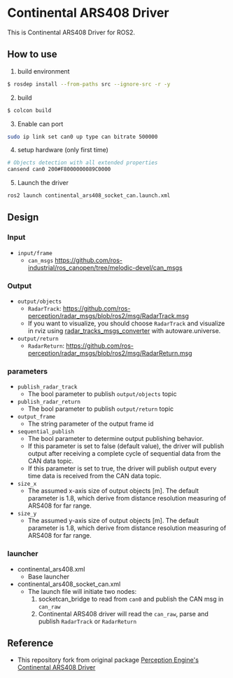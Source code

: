 # Continental ARS408 Driver

This is Continental ARS408 Driver for ROS2.

## How to use

1. build environment

```sh
$ rosdep install --from-paths src --ignore-src -r -y
```

2. build

```sh
$ colcon build
```

3. Enable can port

```sh
sudo ip link set can0 up type can bitrate 500000
```

4. setup hardware (only first time)

```sh
# Objects detection with all extended properties
cansend can0 200#F8000000089C0000
```

5. Launch the driver

```sh
ros2 launch continental_ars408_socket_can.launch.xml
```

## Design
### Input

- `input/frame`
  - `can_msgs` <https://github.com/ros-industrial/ros_canopen/tree/melodic-devel/can_msgs>

### Output

- `output/objects`
  - `RadarTrack`: <https://github.com/ros-perception/radar_msgs/blob/ros2/msg/RadarTrack.msg>
  - If you want to visualize, you should choose `RadarTrack` and visualize in rviz using [radar_tracks_msgs_converter](https://github.com/autowarefoundation/autoware.universe/tree/main/perception/radar_tracks_msgs_converter) with autoware.universe.
- `output/return`
  - `RadarReturn`: <https://github.com/ros-perception/radar_msgs/blob/ros2/msg/RadarReturn.msg>

### parameters

- `publish_radar_track`
  - The bool parameter to publish `output/objects` topic
- `publish_radar_return`
  - The bool parameter to publish `output/return` topic
- `output_frame`
  - The string parameter of the output frame id
- `sequential_publish`
  - The bool parameter to determine output publishing behavior.
  - If this parameter is set to false (default value), the driver will publish output after receiving a complete cycle of sequential data from the CAN data topic.
  - If this parameter is set to true, the driver will publish output every time data is received from the CAN data topic.
- `size_x`
  - The assumed x-axis size of output objects [m]. The default parameter is 1.8, which derive from distance resolution measuring of ARS408 for far range.
- `size_y`
  - The assumed y-axis size of output objects [m]. The default parameter is 1.8, which derive from distance resolution measuring of ARS408 for far range.

### launcher

- continental_ars408.xml
  - Base launcher
- continental_ars408_socket_can.xml
  - The launch file will initiate two nodes:
    1. socketcan_bridge to read from `can0` and publish the CAN msg in `can_raw`
    1. Continental ARS408 driver will read the `can_raw`, parse and publish `RadarTrack` or `RadarReturn`

## Reference

- This repository fork from original package [Perception Engine's Continental ARS408 Driver](https://gitlab.com/perceptionengine/pe-drivers/ars408_ros)
